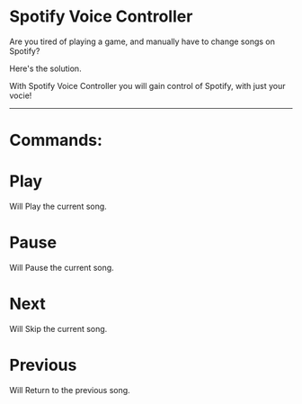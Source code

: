 # Spotify Voice Controller

Are you tired of playing a game, and manually have to change songs on Spotify?

Here's the solution.

With Spotify Voice Controller you will gain control of Spotify, with just your vocie!

------------------------------------------------------------------------------------------------------------------------------------------

# Commands: 

# Play

Will Play the current song.

# Pause

Will Pause the current song.

# Next

Will Skip the current song.

# Previous

Will Return to the previous song.
